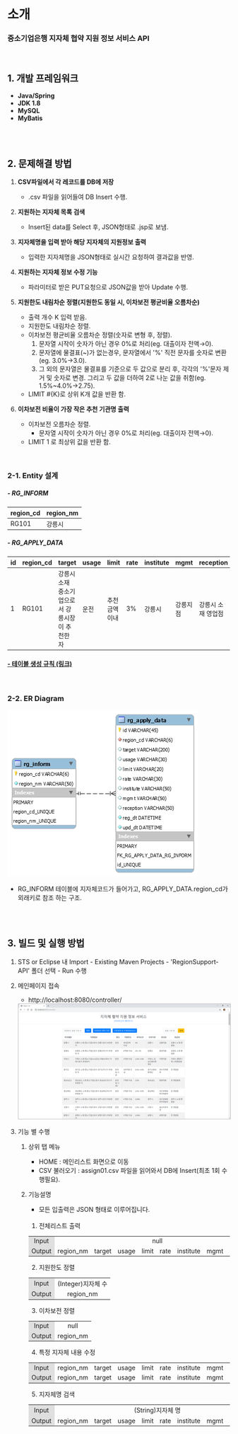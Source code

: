 # 소개
### 중소기업은행 지자체 협약 지원 정보 서비스 API

<br>

## 1. 개발 프레임워크
- **Java/Spring**
- **JDK 1.8**
- **MySQL**
- **MyBatis**

<br>
<br>

## 2. 문제해결 방법
1. **CSV파일에서 각 레코드를 DB에 저장**
    - .csv 파일을 읽어들여 DB Insert 수행.

1. **지원하는 지자체 목록 검색**
    - Insert된 data를 Select 후, JSON형태로 .jsp로 보냄.

1. **지자체명을 입력 받아 해당 지자체의 지원정보 출력**
    - 입력한 지자체명을 JSON형태로 실시간 요청하여 결과값을 반영.

1. **지원하는 지자체 정보 수정 기능**
    - 파라미터로 받은 PUT요청으로 JSON값을 받아 Update 수행.

1. **지원한도 내림차순 정렬(지원한도 동일 시, 이차보전 평균비율 오름차순)**
    - 출력 개수 K 입력 받음.
    - 지원한도 내림차순 정렬.
    - 이차보전 평균비율 오름차순 정렬(숫자로 변형 후, 정렬).
        1. 문자열 시작이 숫자가 아닌 경우 0%로 처리(eg. 대출이자 전액→0).
        1. 문자열에 물결표(~)가 없는경우, 문자열에서 '%' 직전 문자를 숫자로 변환(eg. 3.0%→3.0).
        1. 그 외의 문자열은 물결표를 기준으로 두 값으로 분리 후, 각각의 '%'문자 제거 및 숫자로 변경. 그리고 두 값을 더하여 2로 나눈 값을 취함(eg. 1.5%~4.0%→2.75).
    - LIMIT #{K}로 상위 K개 값을 반환 함.

1. **이차보전 비율이 가장 작은 추천 기관명 출력**
    - 이차보전 오름차순 정렬.
      - 문자열 시작이 숫자가 아닌 경우 0%로 처리(eg. 대출이자 전액→0).
    - LIMIT 1 로 최상위 값을 반환 함.

<br>

### 2-1. Entity 설계
##### - RG_INFORM
region_cd | region_nm
--------- | ---------
RG101 | 강릉시

##### - RG_APPLY_DATA
id | region_cd | target | usage | limit | rate | institute | mgmt | reception | reg_dt | upd_dt
-- | --------- | ------ | ----- | ----- | ---- | --------- | ---- | --------- | ------ | ------
1 | RG101 | 강릉시 소재 중소기업으로서 강릉시장이 추천한 자 | 운전 | 추천금액 이내 | 3% | 강릉시 | 강릉지점 | 강릉시 소재 영업점 | 2019-06-10 21:58:47 | 2019-06-11 07:43:14

#### <U>- 테이블 생성 규칙 [(링크)](https://github.com/daioooor36/RegionSupport-API/blob/master/Create_DB_Object.md)</U>

<br>

### 2-2. ER Diagram
<img src="Designed ERD.png"/>

- RG_INFORM 테이블에 지자체코드가 들어가고, RG_APPLY_DATA.region_cd가 외래키로 참조 하는 구조.

<br>
<br>

## 3. 빌드 및 실행 방법
1. STS or Eclipse 내 Import - Existing Maven Projects - 'RegionSupport-API' 폴더 선택 - Run 수행
1. 메인페이지 접속
    - http://localhost:8080/controller/
    <img src="mainPage.png" style="border:1px solid silver"/>


1. 기능 별 수행
    1. 상위 탭 메뉴
        - HOME : 메인리스트 화면으로 이동
        - CSV 불러오기 : assign01.csv 파일을 읽어와서 DB에 Insert(최초 1회 수행필요).
    1. 기능설명
        - 모든 입출력은 JSON 형태로 이루어집니다.

        <br>

        1. 전체리스트 출력

        <table>
          <tr>
            <td align=center bgcolor="#dfdfdf">Input</td>
            <td colspan=8 align=center>null</td>
          </tr>
          <tr>
            <td align=center bgcolor="#dfdfdf">Output</td>
            <td>region_nm</td>
            <td>target</td>
            <td>usage</td>
            <td>limit</td>
            <td>rate</td>
            <td>institute</td>
            <td>mgmt</td>
            <td>reception</td>
          </tr>
        </table>

        2. 지원한도 정렬

        <table>
          <tr>
            <td align=center bgcolor="#dfdfdf">Input</td>
            <td align=center>(Integer)지자체 수</td>
          </tr>
          <tr>
            <td align=center bgcolor="#dfdfdf">Output</td>
            <td align=center>region_nm</td>
          </tr>
        </table>

        3. 이차보전 정렬

        <table>
          <tr>
            <td align=center bgcolor="#dfdfdf">Input</td>
            <td align=center>null</td>
          </tr>
          <tr>
            <td align=center bgcolor="#dfdfdf">Output</td>
            <td align=center>region_nm</td>
          </tr>
        </table>

        4. 특정 지자체 내용 수정

        <table>
          <tr>
            <td align=center bgcolor="#dfdfdf">Input</td>
            <td>region_nm</td>
            <td>target</td>
            <td>usage</td>
            <td>limit</td>
            <td>rate</td>
            <td>institute</td>
            <td>mgmt</td>
            <td>reception</td>
          </tr>
          <tr>
            <td align=center bgcolor="#dfdfdf">Output</td>
              <td>region_nm</td>
              <td>target</td>
              <td>usage</td>
              <td>limit</td>
              <td>rate</td>
              <td>institute</td>
              <td>mgmt</td>
              <td>reception</td>
          </tr>
        </table>

        5. 지자체명 검색

        <table>
          <tr>
            <td align=center bgcolor="#dfdfdf">Input</td>
            <td align=center colspan=8>(String)지자체 명</td>
          </tr>
          <tr>
            <td align=center bgcolor="#dfdfdf">Output</td>
              <td>region_nm</td>
              <td>target</td>
              <td>usage</td>
              <td>limit</td>
              <td>rate</td>
              <td>institute</td>
              <td>mgmt</td>
              <td>reception</td>
          </tr>
        </table>

<br>
